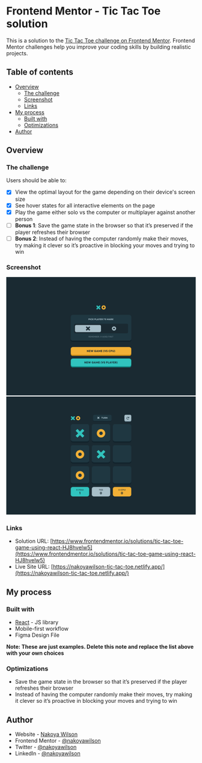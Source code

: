 # Frontend Mentor - Tic Tac Toe solution

This is a solution to the [Tic Tac Toe challenge on Frontend Mentor](https://www.frontendmentor.io/challenges/tic-tac-toe-game-Re7ZF_E2v). Frontend Mentor challenges help you improve your coding skills by building realistic projects.

## Table of contents

- [Overview](#overview)
  - [The challenge](#the-challenge)
  - [Screenshot](#screenshot)
  - [Links](#links)
- [My process](#my-process)
  - [Built with](#built-with)
  - [Optimizations](#optimizations)
- [Author](#author)

## Overview

### The challenge

Users should be able to:

- [x] View the optimal layout for the game depending on their device's screen size
- [x] See hover states for all interactive elements on the page
- [x] Play the game either solo vs the computer or multiplayer against another person
- [ ] **Bonus 1**: Save the game state in the browser so that it’s preserved if the player refreshes their browser
- [ ] **Bonus 2**: Instead of having the computer randomly make their moves, try making it clever so it’s proactive in blocking your moves and trying to win

### Screenshot

![](./screenshot1.png)
![](./screenshot2.png)

### Links

- Solution URL: [https://www.frontendmentor.io/solutions/tic-tac-toe-game-using-react-HJ8hvelw5](https://www.frontendmentor.io/solutions/tic-tac-toe-game-using-react-HJ8hvelw5)
- Live Site URL: [https://nakoyawilson-tic-tac-toe.netlify.app/](https://nakoyawilson-tic-tac-toe.netlify.app/)

## My process

### Built with

- [React](https://reactjs.org/) - JS library
- Mobile-first workflow
- Figma Design File

**Note: These are just examples. Delete this note and replace the list above with your own choices**

### Optimizations

- Save the game state in the browser so that it’s preserved if the player refreshes their browser
- Instead of having the computer randomly make their moves, try making it clever so it’s proactive in blocking your moves and trying to win

## Author

- Website - [Nakoya Wilson](https://nakoyawilson.netlify.app/)
- Frontend Mentor - [@nakoyawilson](https://www.frontendmentor.io/profile/nakoyawilson)
- Twitter - [@nakoyawilson](https://twitter.com/nakoyawilson)
- LinkedIn - [@nakoyawilson](https://www.linkedin.com/in/nakoyawilson/)
